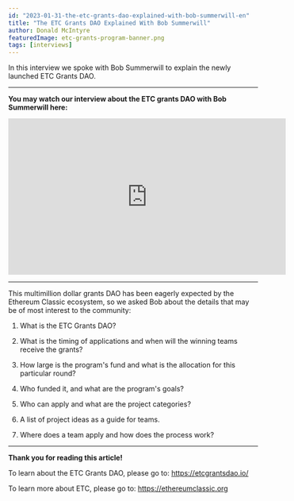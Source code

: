 ```yaml
---
id: "2023-01-31-the-etc-grants-dao-explained-with-bob-summerwill-en"
title: "The ETC Grants DAO Explained With Bob Summerwill"
author: Donald McIntyre
featuredImage: etc-grants-program-banner.png
tags: [interviews]
---
```


In this interview we spoke with Bob Summerwill to explain the newly launched ETC Grants DAO.

---

**You may watch our interview about the ETC grants DAO with Bob Summerwill here:**

<iframe width="560" height="315" src="https://www.youtube.com/embed/hJKUP5SEbDY" title="YouTube video player" frameborder="0" allow="accelerometer; autoplay; clipboard-write; encrypted-media; gyroscope; picture-in-picture; web-share" allowfullscreen></iframe>

---

This multimillion dollar grants DAO has been eagerly expected by the Ethereum Classic ecosystem, so we asked Bob about the details that may be of most interest to the community:

1. What is the ETC Grants DAO?

2. What is the timing of applications and when will the winning teams receive the grants?

3. How large is the program's fund and what is the allocation for this particular round?

4. Who funded it, and what are the program's goals?

5. Who can apply and what are the project categories?

6. A list of project ideas as a guide for teams.

7. Where does a team apply and how does the process work?

---

**Thank you for reading this article!**

To learn about the ETC Grants DAO, please go to: https://etcgrantsdao.io/

To learn more about ETC, please go to: https://ethereumclassic.org
